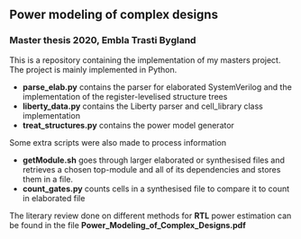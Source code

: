 ##  Power modeling of complex designs


### Master thesis 2020, Embla Trasti Bygland


This is a repository containing the implementation of my masters project. The project is mainly implemented in Python.

* **parse\_elab.py** contains the parser for elaborated SystemVerilog and the implementation of the register-levelised structure trees
* **liberty\_data.py** contains the Liberty parser and cell\_library class implementation
* **treat\_structures.py** contains the power model generator

Some extra scripts were also made to process information

* **getModule.sh** goes through larger elaborated or synthesised files and retrieves a chosen top-module and all of its dependencies and stores them in a file.
* **count\_gates.py** counts cells in a synthesised file to compare it to count in elaborated file

The literary review done on different methods for **RTL** power estimation can be found in the file **Power\_Modeling\_of\_Complex\_Designs.pdf**
